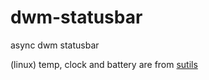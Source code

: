 # dwm-statusbar
async dwm statusbar

(linux) temp, clock and battery are from [sutils](https://github.com/baskerville/sutils/)
